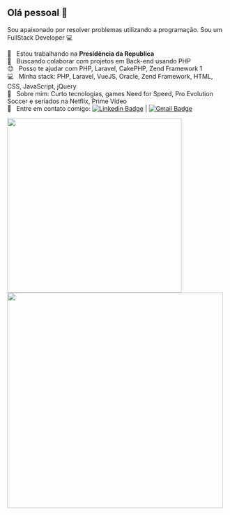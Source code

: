 ## Olá pessoal 👋
Sou apaixonado por resolver problemas utilizando a programação.
Sou um FullStack Developer :computer:

 :rocket:  &nbsp; Estou trabalhando na **Presidência da Republica**
 <br/> :purple_heart: &nbsp; Buscando colaborar com projetos em Back-end usando PHP
 <br/> :blush: &nbsp; Posso te ajudar com PHP, Laravel, CakePHP, Zend Framework 1
 <br/> :computer: &nbsp; Minha stack: PHP, Laravel, VueJS, Oracle, Zend Framework, HTML, CSS, JavaScript, jQuery
 <br/> 💬  &nbsp; Sobre mim: Curto tecnologias, games Need for Speed, Pro Evolution Soccer e seriados na Netflix, Prime Vídeo
 <br/> :email: &nbsp; Entre em contato comigo: [![Linkedin Badge](https://img.shields.io/badge/-felipemjesuss-blue?style=flat-square&logo=Linkedin&logoColor=white&link=https://www.linkedin.com/in/felipemjesuss/)](https://www.linkedin.com/in/felipemjesuss/) 
| 
[![Gmail Badge](https://img.shields.io/badge/-felipemjesus@gmail.com-c14438?style=flat-square&logo=Gmail&logoColor=white&link=mailto:felipemjesus@gmail.com)](mailto:felipemjesus@gmail.com)

<img width="400px" align="left" src="https://github-readme-stats.vercel.app/api/top-langs/?username=felipemjesuss&hide=html&layout=compact" />
<img width="495px" align="left" src="https://github-readme-stats.vercel.app/api?username=felipemjesuss&theme=default" />
